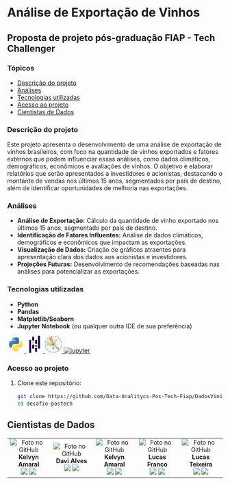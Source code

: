 # Análise de Exportação de Vinhos
## Proposta de projeto pós-graduação FIAP - Tech Challenger

### Tópicos
- [Descrição do projeto](#descrição-do-projeto)
- [Análises](#análises)
- [Tecnologias utilizadas](#tecnologias-utilizadas)
- [Acesso ao projeto](#acesso-ao-projeto)
- [Cientistas de Dados](#cientistas-de-dados)

### Descrição do projeto
Este projeto apresenta o desenvolvimento de uma análise de exportação de vinhos brasileiros, com foco na quantidade de vinhos exportados e fatores externos que podem influenciar essas análises, como dados climáticos, demográficos, econômicos e avaliações de vinhos. O objetivo é elaborar relatórios que serão apresentados a investidores e acionistas, destacando o montante de vendas nos últimos 15 anos, segmentados por país de destino, além de identificar oportunidades de melhoria nas exportações.

### Análises
- **Análise de Exportação:** Cálculo da quantidade de vinho exportado nos últimos 15 anos, segmentado por país de destino.
- **Identificação de Fatores Influentes:** Análise de dados climáticos, demográficos e econômicos que impactam as exportações.
- **Visualização de Dados:** Criação de gráficos atraentes para apresentação clara dos dados aos acionistas e investidores.
- **Projeções Futuras:** Desenvolvimento de recomendações baseadas nas análises para potencializar as exportações.

### Tecnologias utilizadas
- **Python**
- **Pandas**
- **Matplotlib/Seaborn**
- **Jupyter Notebook** (ou qualquer outra IDE de sua preferência)

<a href="https://www.java.com" target="_blank"> <img src="https://raw.githubusercontent.com/devicons/devicon/master/icons/python/python-original.svg" alt="Python" width="40" height="40"/> </a> 
<a href="https://spring.io/" target="_blank"> <img src="https://raw.githubusercontent.com/devicons/devicon/master/icons/pandas/pandas-original.svg" alt="pandas" width="40" height="40"/> </a>
<a href="https://www.mongodb.com/" target="_blank"> <img src="https://raw.githubusercontent.com/devicons/devicon/master/icons/matplotlib/matplotlib-original.svg" alt="matplotlib" height="40" width="40" /> </a>
<a href="https://www.postman.com/" target="_blank"> <img src="https://cdn.jsdelivr.net/gh/devicons/devicon@latest/icons/jupyter/jupyter-original.svg" alt="jupyter" width="40" /> </a>

### Acesso ao projeto
1. Clone este repositório:
   ```bash
   git clone https://github.com/Data-Analitycs-Pos-Tech-Fiap/DadosVinifera.git
   cd desafio-postech
## Cientistas de Dados

<table align="center">
  <tr>
    <td align="center">
      <div>
        <img src="https://avatars.githubusercontent.com/kelvynamaral" width="120px;" alt="Foto no GitHub" class="profile"/><br>
          <b> Kelvyn Amaral  </b><br>
            <a href="https://www.linkedin.com/in/kelvyncandido/" alt="Linkedin"><img src="https://img.shields.io/badge/LinkedIn-0077B5?style=for-the-badge&logo=linkedin&logoColor=white" height="20"></a>
            <a href="https://github.com/KelvynAmaral" alt="Github"><img src="https://img.shields.io/badge/GitHub-100000?style=for-the-badge&logo=github&logoColor=white" height="20"></a>
      </div>
    </td>

   <td align="center">
      <div>
        <img src="https://avatars.githubusercontent.com/u/175426437?v=4" width="120px;" alt="Foto no GitHub" class="profile"/><br>
          <b> Davi Alves  </b><br>
            <a href="https://www.linkedin.com/" alt="Linkedin"><img src="https://img.shields.io/badge/LinkedIn-0077B5?style=for-the-badge&logo=linkedin&logoColor=white" height="20"></a>
            <a href="https://github.com/Ahsbi" alt="Github"><img src="https://img.shields.io/badge/GitHub-100000?style=for-the-badge&logo=github&logoColor=white" height="20"></a>
      </div>
    </td>
   <td align="center">
      <div>
        <img src="https://avatars.githubusercontent.com/u/64284099?v=4" width="120px;" alt="Foto no GitHub" class="profile"/><br>
          <b> Kelvyn Amaral  </b><br>
            <a href="https://www.linkedin.com/in/sandra-zegarrundo/" alt="Linkedin"><img src="https://img.shields.io/badge/LinkedIn-0077B5?style=for-the-badge&logo=linkedin&logoColor=white" height="20"></a>
            <a href="https://github.com/SandraRojasZ" alt="Github"><img src="https://img.shields.io/badge/GitHub-100000?style=for-the-badge&logo=github&logoColor=white" height="20"></a>
      </div>
    </td>
  <td align="center">
      <div>
        <img src="https://avatars.githubusercontent.com/u/104772065?v=4" width="120px;" alt="Foto no GitHub" class="profile"/><br>
          <b> Lucas Franco   </b><br>
            <a href="https://www.linkedin.com/in/leandro-victor-silva-8a319b228/" alt="Linkedin"><img src="https://img.shields.io/badge/LinkedIn-0077B5?style=for-the-badge&logo=linkedin&logoColor=white" height="20"></a>
            <a href="https://github.com/Leandrolsc" alt="Github"><img src="https://img.shields.io/badge/GitHub-100000?style=for-the-badge&logo=github&logoColor=white" height="20"></a>
      </div>
    </td>
  <td align="center">
      <div>
        <img src="https://avatars.githubusercontent.com/u/169390188?v=4" width="120px;" alt="Foto no GitHub" class="profile"/><br>
          <b> Lucas Teixeira </b><br>
            <a href="https://www.linkedin.com/in/evandro-garbin-23788681/" alt="Linkedin"><img src="https://img.shields.io/badge/LinkedIn-0077B5?style=for-the-badge&logo=linkedin&logoColor=white" height="20"></a>
            <a href="https://github.com/EvandroGarbin" alt="Github"><img src="https://img.shields.io/badge/GitHub-100000?style=for-the-badge&logo=github&logoColor=white" height="20"></a>
      </div>
    </td>

